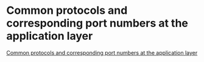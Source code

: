 # Common protocols and corresponding port numbers at the application layer
[Common protocols and corresponding port numbers at the application layer](https://aiwithcloud.com/2022/09/19/common_protocols_and_corresponding_port_numbers_at_the_application_layer/)